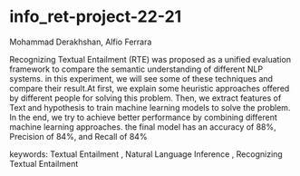 # info_ret-project-22-21
Mohammad Derakhshan,
Alfio Ferrara

Recognizing Textual Entailment (RTE) was proposed as a unified evaluation framework to compare the semantic understanding of different NLP systems. in this experiment, we will see some of these techniques and compare their result.At first, we explain some heuristic approaches offered by different people for solving this problem. Then, we extract features of Text and hypothesis to train machine learning models to solve the problem. In the end, we try to achieve better performance by combining different machine learning approaches.
the final model has an accuracy of 88\%, Precision of 84\%, and Recall of 84\%

keywords: Textual Entailment , Natural Language Inference , Recognizing Textual Entailment
